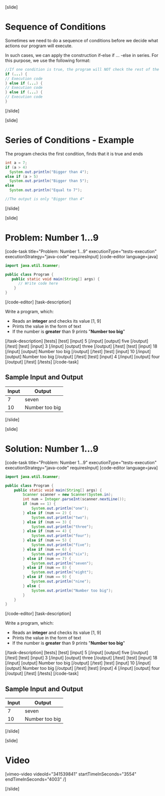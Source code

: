 [slide]
# Sequence of Conditions
Sometimes we need to do a sequence of conditions before we decide what actions our program will execute. 

In such cases, we can apply the construction if-else if ... -else in series. For this purpose, we use the following format:

```java
//If one condition is true, the program will NOT check the rest of the conditions
if (...) {
// Execution code
} else if (...) {
// Execution code
} else if (...) {
// Execution code
}
```
[/slide]

[slide]
# Series of Conditions - Example
The program checks the first condition, finds that it is true and ends

```java
int a = 7;
if (a > 4) 
  System.out.println("Bigger than 4"); 
else if (a > 5)
  System.out.println("Bigger than 5"); 
else 
  System.out.println("Equal to 7"); 

//The output is only "Bigger than 4" 
```

[/slide]

[slide]
# Problem: Number 1…9
[code-task title="Problem: Number 1…9" executionType="tests-execution" executionStrategy="java-code" requiresInput]
[code-editor language=java]
```java
import java.util.Scanner;

public class Program {
   public static void main(String[] args) {
      // Write code here
    }
}
```
[/code-editor]
[task-description]

Write a program, which: 
* Reads an **integer** and checks its value [1, 9]
* Prints the value in the form of text
* If the number is **greater** than 9 prints "**Number too big**"

[/task-description]
[tests]
[test]
[input]
5
[/input]
[output]
five
[/output]
[/test]
[test]
[input]
3
[/input]
[output]
three
[/output]
[/test]
[test]
[input]
18
[/input]
[output]
Number too big
[/output]
[/test]
[test]
[input]
10
[/input]
[output]
Number too big
[/output]
[/test]
[test]
[input]
4
[/input]
[output]
four
[/output]
[/test]
[/tests]
[/code-task]

## Sample Input and Output
|Input|Output|
|-----|------|
|7|seven|
|10|Number too big|

[/slide]

[slide]
# Solution: Number 1…9
[code-task title="Problem: Number 1…9" executionType="tests-execution" executionStrategy="java-code" requiresInput]
[code-editor language=java]
```java
import java.util.Scanner;

public class Program {
    public static void main(String[] args) {
        Scanner scanner = new Scanner(System.in);
        int num = Integer.parseInt(scanner.nextLine());
        if (num == 1) {
            System.out.println("one");
        } else if (num == 2) {
            System.out.println("two");
        } else if (num == 3) {
            System.out.println("three");
        } else if (num == 4) {
            System.out.println("four");
        } else if (num == 5) {
            System.out.println("five");
        } else if (num == 6) {
            System.out.println("six");
        } else if (num == 7) {
            System.out.println("seven");
        } else if (num == 8) {
            System.out.println("eight");
        } else if (num == 9) {
            System.out.println("nine");
        } else {
            System.out.println("Number too big");
        }
    }
}
```
[/code-editor]
[task-description]

Write a program, which: 
* Reads an **integer** and checks its value [1, 9]
* Prints the value in the form of text
* If the number is **greater** than 9 prints "**Number too big**"

[/task-description]
[tests]
[test]
[input]
5
[/input]
[output]
five
[/output]
[/test]
[test]
[input]
3
[/input]
[output]
three
[/output]
[/test]
[test]
[input]
18
[/input]
[output]
Number too big
[/output]
[/test]
[test]
[input]
10
[/input]
[output]
Number too big
[/output]
[/test]
[test]
[input]
4
[/input]
[output]
four
[/output]
[/test]
[/tests]
[/code-task]

## Sample Input and Output
|Input|Output|
|-----|------|
|7|seven|
|10|Number too big|

[/slide]

[slide]
# Video

[vimeo-video videoId="341539841" startTimeInSeconds="3554" endTimeInSeconds="4003" /]

[/slide]